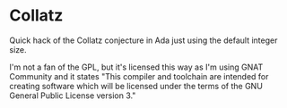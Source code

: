 # Collatz

Quick hack of the Collatz conjecture in Ada just using the default integer size.

I'm not a fan of the GPL, but it's licensed this way as I'm using GNAT Community and it states "This compiler and toolchain are intended for creating software which will be licensed under the terms of the GNU General Public License version 3."
